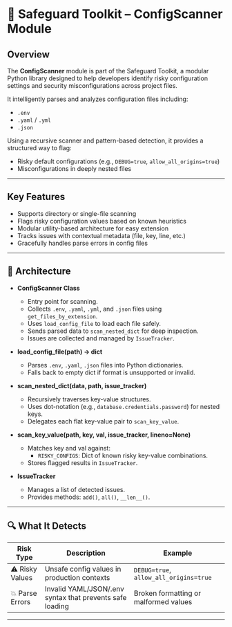 # 🔐 Safeguard Toolkit – ConfigScanner Module

## Overview

The **ConfigScanner** module is part of the Safeguard Toolkit, a modular Python library designed to help developers identify risky configuration settings and security misconfigurations across project files.

It intelligently parses and analyzes configuration files including:

- `.env`
- `.yaml` / `.yml`
- `.json`

Using a recursive scanner and pattern-based detection, it provides a structured way to flag:

- Risky default configurations (e.g., `DEBUG=true`, `allow_all_origins=true`)
- Misconfigurations in deeply nested files

---

## Key Features

- Supports directory or single-file scanning
- Flags risky configuration values based on known heuristics
- Modular utility-based architecture for easy extension
- Tracks issues with contextual metadata (file, key, line, etc.)
- Gracefully handles parse errors in config files

---

## 🧩 Architecture

- **ConfigScanner Class**
  - Entry point for scanning.
  - Collects `.env`, `.yaml`, `.yml`, and `.json` files using `get_files_by_extension`.
  - Uses `load_config_file` to load each file safely.
  - Sends parsed data to `scan_nested_dict` for deep inspection.
  - Issues are collected and managed by `IssueTracker`.

- **load_config_file(path) → dict**
  - Parses `.env`, `.yaml`, `.json` files into Python dictionaries.
  - Falls back to empty dict if format is unsupported or invalid.

- **scan_nested_dict(data, path, issue_tracker)**
  - Recursively traverses key-value structures.
  - Uses dot-notation (e.g., `database.credentials.password`) for nested keys.
  - Delegates each flat key-value pair to `scan_key_value`.

- **scan_key_value(path, key, val, issue_tracker, lineno=None)**
  - Matches key and val against:
    - `RISKY_CONFIGS`: Dict of known risky key-value combinations.
  - Stores flagged results in `IssueTracker`.

- **IssueTracker**
  - Manages a list of detected issues.
  - Provides methods: `add()`, `all()`, `__len__()`.

---

## 🔍 What It Detects

| Risk Type      | Description                                      | Example                        |
|----------------|--------------------------------------------------|--------------------------------|
| ⚠️ Risky Values| Unsafe config values in production contexts      | `DEBUG=true`, `allow_all_origins=true` |
| 💥 Parse Errors| Invalid YAML/JSON/.env syntax that prevents safe loading | Broken formatting or malformed values |

---
